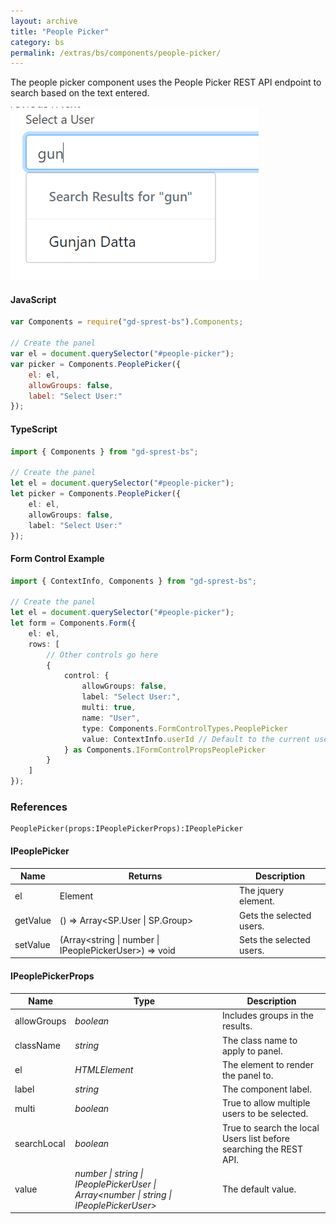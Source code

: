 ```yaml
---
layout: archive
title: "People Picker"
category: bs
permalink: /extras/bs/components/people-picker/
---
```

The people picker component uses the People Picker REST API endpoint to search based on the text entered.

![People Picker](/assets/images/people-picker.png)

#### JavaScript
```js
var Components = require("gd-sprest-bs").Components;

// Create the panel
var el = document.querySelector("#people-picker");
var picker = Components.PeoplePicker({
    el: el,
    allowGroups: false,
    label: "Select User:"
});
```

#### TypeScript

```ts
import { Components } from "gd-sprest-bs";

// Create the panel
let el = document.querySelector("#people-picker");
let picker = Components.PeoplePicker({
    el: el,
    allowGroups: false,
    label: "Select User:"
});
```

#### Form Control Example

```ts
import { ContextInfo, Components } from "gd-sprest-bs";

// Create the panel
let el = document.querySelector("#people-picker");
let form = Components.Form({
    el: el,
    rows: [
        // Other controls go here
        {
            control: {
                allowGroups: false,
                label: "Select User:",
                multi: true,
                name: "User",
                type: Components.FormControlTypes.PeoplePicker
                value: ContextInfo.userId // Default to the current user
            } as Components.IFormControlPropsPeoplePicker
        }
    ]
});
```

### References

```
PeoplePicker(props:IPeoplePickerProps):IPeoplePicker
```

#### IPeoplePicker

| Name | Returns | Description |
| --- | --- | --- |
| el | Element | The jquery element. |
| getValue | () => Array<SP.User \| SP.Group> | Gets the selected users. |
| setValue | (Array<string \| number \| IPeoplePickerUser>) => void | Sets the selected users. |

#### IPeoplePickerProps

| Name | Type | Description |
| --- | --- | --- |
| allowGroups | _boolean_ | Includes groups in the results. |
| className | _string_ | The class name to apply to panel. |
| el | _HTMLElement_ | The element to render the panel to. |
| label | _string_ | The component label. |
| multi | _boolean_ | True to allow multiple users to be selected. |
| searchLocal | _boolean_ | True to search the local Users list before searching the REST API. |
| value | _number \| string \| IPeoplePickerUser \| Array<number \| string \| IPeoplePickerUser>_ | The default value. |